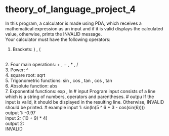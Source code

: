 # theory_of_language_project_4
In this program, a calculator is made using PDA, which receives a mathematical expression as an input and if it is valid displays the calculated value, otherwise, prints the INVALID message.
<br>
Your calculator must have the following operators:
<br>
1. Brackets: ) , (
<br>
2. Four main operations: + , − , * , /
<br>
3. Power: ^
<br>
4. square root: sqrt
<br>
5. Trigonometric functions: sin , cos , tan , cos , tan
<br>
6. Absolute function: abs
<br>
7. Exponential functions: exp , ln
# input
Program input consists of a line which is a string of numbers, operators and parentheses.
# outpu
If the input is valid, it should be displayed in the resulting line. Otherwise, INVALID should be printed.
# example
input 1:
sin(ln(5 ^ 6 * 3 - cos(sin(6))))
<br>
output 1:
-0.97
<br>
input 2:
(10 + 9) * 4)
<br>
output 2:
<br>
INVALID
